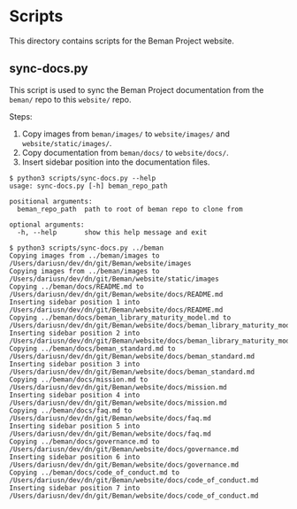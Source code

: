 # Scripts

This directory contains scripts for the Beman Project website.

## sync-docs.py

This script is used to sync the Beman Project documentation from the `beman/` repo to this `website/` repo.

Steps:
1. Copy images from `beman/images/` to `website/images/` and `website/static/images/`.
2. Copy documentation from `beman/docs/` to `website/docs/`.
3. Insert sidebar position into the documentation files.

```shell
$ python3 scripts/sync-docs.py --help
usage: sync-docs.py [-h] beman_repo_path

positional arguments:
  beman_repo_path  path to root of beman repo to clone from

optional arguments:
  -h, --help       show this help message and exit

$ python3 scripts/sync-docs.py ../beman
Copying images from ../beman/images to /Users/dariusn/dev/dn/git/Beman/website/images
Copying images from ../beman/images to /Users/dariusn/dev/dn/git/Beman/website/static/images
Copying ../beman/docs/README.md to /Users/dariusn/dev/dn/git/Beman/website/docs/README.md
Inserting sidebar position 1 into /Users/dariusn/dev/dn/git/Beman/website/docs/README.md
Copying ../beman/docs/beman_library_maturity_model.md to /Users/dariusn/dev/dn/git/Beman/website/docs/beman_library_maturity_model.md
Inserting sidebar position 2 into /Users/dariusn/dev/dn/git/Beman/website/docs/beman_library_maturity_model.md
Copying ../beman/docs/beman_standard.md to /Users/dariusn/dev/dn/git/Beman/website/docs/beman_standard.md
Inserting sidebar position 3 into /Users/dariusn/dev/dn/git/Beman/website/docs/beman_standard.md
Copying ../beman/docs/mission.md to /Users/dariusn/dev/dn/git/Beman/website/docs/mission.md
Inserting sidebar position 4 into /Users/dariusn/dev/dn/git/Beman/website/docs/mission.md
Copying ../beman/docs/faq.md to /Users/dariusn/dev/dn/git/Beman/website/docs/faq.md
Inserting sidebar position 5 into /Users/dariusn/dev/dn/git/Beman/website/docs/faq.md
Copying ../beman/docs/governance.md to /Users/dariusn/dev/dn/git/Beman/website/docs/governance.md
Inserting sidebar position 6 into /Users/dariusn/dev/dn/git/Beman/website/docs/governance.md
Copying ../beman/docs/code_of_conduct.md to /Users/dariusn/dev/dn/git/Beman/website/docs/code_of_conduct.md
Inserting sidebar position 7 into /Users/dariusn/dev/dn/git/Beman/website/docs/code_of_conduct.md
```
